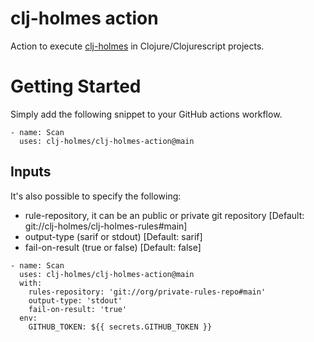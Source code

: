 # clj-holmes action

Action to execute [clj-holmes](https://github.com/clj-holmes/clj-holmes) in Clojure/Clojurescript projects.

# Getting Started
Simply add the following snippet to your GitHub actions workflow.

```
- name: Scan
  uses: clj-holmes/clj-holmes-action@main
```

## Inputs
It's also possible to specify the following:
- rule-repository, it can be an public or private git repository [Default: git://clj-holmes/clj-holmes-rules#main]
- output-type (sarif or stdout) [Default: sarif]
- fail-on-result (true or false) [Default: false]

```
- name: Scan
  uses: clj-holmes/clj-holmes-action@main
  with:
    rules-repository: 'git://org/private-rules-repo#main'
    output-type: 'stdout'
    fail-on-result: 'true'
  env:
    GITHUB_TOKEN: ${{ secrets.GITHUB_TOKEN }}
```

